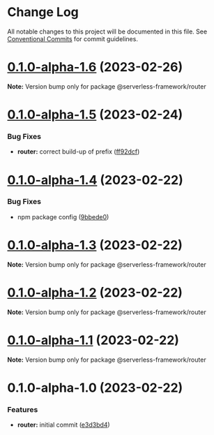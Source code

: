 # Change Log

All notable changes to this project will be documented in this file.
See [Conventional Commits](https://conventionalcommits.org) for commit guidelines.

# [0.1.0-alpha-1.6](https://github.com/Edwin-Luijten/serverless-framework/compare/@serverless-framework/router@0.1.0-alpha-1.5...@serverless-framework/router@0.1.0-alpha-1.6) (2023-02-26)

**Note:** Version bump only for package @serverless-framework/router





# [0.1.0-alpha-1.5](https://github.com/Edwin-Luijten/serverless-framework/compare/@serverless-framework/router@0.1.0-alpha-1.4...@serverless-framework/router@0.1.0-alpha-1.5) (2023-02-24)


### Bug Fixes

* **router:** correct build-up of prefix ([ff92dcf](https://github.com/Edwin-Luijten/serverless-framework/commit/ff92dcfac500bdbaeba0db3d6bfcf24ceca92d83))





# [0.1.0-alpha-1.4](https://github.com/Edwin-Luijten/serverless-framework/compare/@serverless-framework/router@0.1.0-alpha-1.3...@serverless-framework/router@0.1.0-alpha-1.4) (2023-02-22)


### Bug Fixes

* npm package config ([9bbede0](https://github.com/Edwin-Luijten/serverless-framework/commit/9bbede0609d0630ce5486256e47cad6893455233))





# [0.1.0-alpha-1.3](https://github.com/Edwin-Luijten/serverless-framework/compare/@serverless-framework/router@0.1.0-alpha-1.2...@serverless-framework/router@0.1.0-alpha-1.3) (2023-02-22)

**Note:** Version bump only for package @serverless-framework/router





# [0.1.0-alpha-1.2](https://github.com/Edwin-Luijten/serverless-framework/compare/@serverless-framework/router@0.1.0-alpha-1.1...@serverless-framework/router@0.1.0-alpha-1.2) (2023-02-22)

**Note:** Version bump only for package @serverless-framework/router





# [0.1.0-alpha-1.1](https://github.com/Edwin-Luijten/serverless-framework/compare/@serverless-framework/router@0.1.0-alpha-1.0...@serverless-framework/router@0.1.0-alpha-1.1) (2023-02-22)

**Note:** Version bump only for package @serverless-framework/router





# 0.1.0-alpha-1.0 (2023-02-22)


### Features

* **router:** initial commit ([e3d3bd4](https://github.com/Edwin-Luijten/serverless-framework/commit/e3d3bd467b8efea7bf4f5fe44b7f14b358a6b253))
